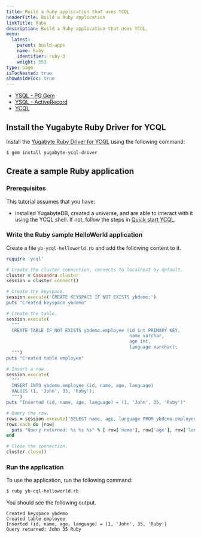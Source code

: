 ```yaml
---
title: Build a Ruby application that uses YCQL
headerTitle: Build a Ruby application
linkTitle: Ruby
description: Build a Ruby application that uses YCQL.
menu:
  latest:
    parent: build-apps
    name: Ruby
    identifier: ruby-3
    weight: 553
type: page
isTocNested: true
showAsideToc: true
---
```


<ul class="nav nav-tabs-alt nav-tabs-yb">
  <li >
    <a href="/latest/quick-start/build-apps/ruby/ysql-pg" class="nav-link">
      <i class="icon-postgres" aria-hidden="true"></i>
      YSQL - PG Gem
    </a>
  </li>
  <li >
    <a href="/latest/quick-start/build-apps/ruby/ysql-rails-activerecord" class="nav-link">
      <i class="icon-postgres" aria-hidden="true"></i>
      YSQL - ActiveRecord
    </a>
  </li>
  <li>
    <a href="/latest/quick-start/build-apps/ruby/ycql" class="nav-link active">
      <i class="icon-cassandra" aria-hidden="true"></i>
      YCQL
    </a>
  </li>
</ul>

## Install the Yugabyte Ruby Driver for YCQL

Install the [Yugabyte Ruby Driver for YCQL](https://github.com/yugabyte/cassandra-ruby-driver) using the following command:

```sh
$ gem install yugabyte-ycql-driver
```

## Create a sample Ruby application

### Prerequisites

This tutorial assumes that you have:

- installed YugabyteDB, created a universe, and are able to interact with it using the YCQL shell. If not, follow the steps in [Quick start YCQL](../../../../api/ycql/quick-start/).

### Write the Ruby sample HelloWorld application

Create a file `yb-ycql-helloworld.rb` and add the following content to it.

```ruby
require 'ycql'

# Create the cluster connection, connects to localhost by default.
cluster = Cassandra.cluster
session = cluster.connect()

# Create the keyspace.
session.execute('CREATE KEYSPACE IF NOT EXISTS ybdemo;')
puts "Created keyspace ybdemo"

# Create the table.
session.execute(
  """
  CREATE TABLE IF NOT EXISTS ybdemo.employee (id int PRIMARY KEY,
                                              name varchar,
                                              age int,
                                              language varchar);
  """)
puts "Created table employee"

# Insert a row.
session.execute(
  """
  INSERT INTO ybdemo.employee (id, name, age, language)
  VALUES (1, 'John', 35, 'Ruby');
  """)
puts "Inserted (id, name, age, language) = (1, 'John', 35, 'Ruby')"

# Query the row.
rows = session.execute('SELECT name, age, language FROM ybdemo.employee WHERE id = 1;')
rows.each do |row|
  puts "Query returned: %s %s %s" % [ row['name'], row['age'], row['language'] ]
end

# Close the connection.
cluster.close()
```

### Run the application

To use the application, run the following command:

```sh
$ ruby yb-cql-helloworld.rb
```

You should see the following output.

```
Created keyspace ybdemo
Created table employee
Inserted (id, name, age, language) = (1, 'John', 35, 'Ruby')
Query returned: John 35 Ruby
```
